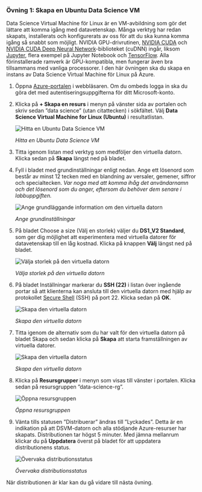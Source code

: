 ### <a name="exercise-1-create-an-ubuntu-data-science-vm"></a>Övning 1: Skapa en Ubuntu Data Science VM

Data Science Virtual Machine för Linux är en VM-avbildning som gör det lättare att komma igång med datavetenskap. Många verktyg har redan skapats, installerats och konfigurerats av oss för att du ska kunna komma igång så snabbt som möjligt. NVIDIA GPU-drivrutinen, [NVIDIA CUDA](https://developer.nvidia.com/cuda-downloads) och [NVIDIA CUDA Deep Neural Network](https://developer.nvidia.com/cudnn)-biblioteket (cuDNN) ingår, liksom [Jupyter](http://jupyter.org/), flera exempel på Jupyter Notebook och [TensorFlow](https://www.tensorflow.org/). Alla förinstallerade ramverk är GPU-kompatibla, men fungerar även bra tillsammans med vanliga processorer. I den här övningen ska du skapa en instans av Data Science Virtual Machine för Linux på Azure.

1. Öppna [Azure-portalen](https://portal.azure.com) i webbläsaren. Om du ombeds logga in ska du göra det med autentiseringsuppgifterna för ditt Microsoft-konto.

1. Klicka på **+ Skapa en resurs** i menyn på vänster sida av portalen och skriv sedan ”data science” (utan citattecken) i sökfältet. Välj **Data Science Virtual Machine for Linux (Ubuntu)** i resultatlistan.

    ![Hitta en Ubuntu Data Science VM](../images/new-data-science-vm.png)

    _Hitta en Ubuntu Data Science VM_

1. Titta igenom listan med verktyg som medföljer den virtuella datorn. Klicka sedan på **Skapa** längst ned på bladet.

1. Fyll i bladet med grundinställningar enligt nedan. Ange ett lösenord som består av minst 12 tecken med en blandning av versaler, gemener, siffror och specialtecken. *Var noga med att komma ihåg det användarnamn och det lösenord som du anger, eftersom du behöver dem senare i labbuppgiften.*

    ![Ange grundläggande information om den virtuella datorn](../images/create-data-science-vm-1.png)

    _Ange grundinställningar_

1. På bladet Choose a size (Välj en storlek) väljer du **DS1_V2 Standard**, som ger dig möjlighet att experimentera med virtuella datorer för datavetenskap till en låg kostnad. Klicka på knappen **Välj** längst ned på bladet.

    ![Välja storlek på den virtuella datorn](../images/create-data-science-vm-2.png)

    _Välja storlek på den virtuella datorn_

1. På bladet Inställningar markerar du **SSH (22)** i listan över ingående portar så att klienterna kan ansluta till den virtuella datorn med hjälp av protokollet [Secure Shell](https://en.wikipedia.org/wiki/Secure_Shell) (SSH) på port 22. Klicka sedan på **OK**.

    ![Skapa den virtuella datorn](../images/create-data-science-vm-3.png)

    _Skapa den virtuella datorn_

1. Titta igenom de alternativ som du har valt för den virtuella datorn på bladet Skapa och sedan klicka på **Skapa** att starta framställningen av virtuella datorer.

    ![Skapa den virtuella datorn](../images/create-data-science-vm-4.png)

    _Skapa den virtuella datorn_

1. Klicka på **Resursgrupper** i menyn som visas till vänster i portalen. Klicka sedan på resursgruppen ”data-science-rg”.

    ![Öppna resursgruppen](../images/open-resource-group.png)

    _Öppna resursgruppen_

1. Vänta tills statusen ”Distribuerar” ändras till ”Lyckades”. Detta är en indikation på att DSVM-datorn och alla stödjande Azure-resurser har skapats. Distributionen tar högst 5 minuter. Med jämna mellanrum klickar du på **Uppdatera** överst på bladet för att uppdatera distributionens status.

    ![Övervaka distributionsstatus](../images/deployment-succeeded.png)

    _Övervaka distributionsstatus_

När distributionen är klar kan du gå vidare till nästa övning.